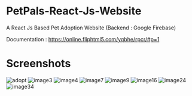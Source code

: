 # PetPals-React-Js-Website
A React Js Based Pet Adoption Website (Backend : Google Firebase)

Documentation : https://online.fliphtml5.com/yqbhe/rpcr/#p=1

# Screenshots
![adopt](https://github.com/Itsbijoshuman/PetPals-React-Js-Website/assets/93047483/e3db87e2-23ba-45eb-971e-d1edec79c09d)
![image3](https://github.com/Itsbijoshuman/PetPals-React-Js-Website/assets/93047483/8bfa9c65-cd9e-402f-b033-a403242e2dc7)
![image4](https://github.com/Itsbijoshuman/PetPals-React-Js-Website/assets/93047483/13b88109-c62e-4792-80a0-8af238097a5e)
![image7](https://github.com/Itsbijoshuman/PetPals-React-Js-Website/assets/93047483/2798ee5d-92fe-40af-94c5-639f5d525df0)
![image9](https://github.com/Itsbijoshuman/PetPals-React-Js-Website/assets/93047483/fb284929-2f24-4a8e-bbf0-497b2ec3a9a2)
![image16](https://github.com/Itsbijoshuman/PetPals-React-Js-Website/assets/93047483/4a2450e9-4fce-4edd-bc31-85275abafde7)
![image24](https://github.com/Itsbijoshuman/PetPals-React-Js-Website/assets/93047483/0ca8429d-c60e-4553-a06c-8dfc2f59f409)
![image34](https://github.com/Itsbijoshuman/PetPals-React-Js-Website/assets/93047483/6c74e662-248f-4c5f-b649-ba029e603e9b)
